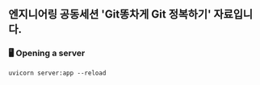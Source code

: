 ## 엔지니어링 공동세션 'Git똥차게 Git 정복하기' 자료입니다.

### 🖥️ Opening a server
```
uvicorn server:app --reload
```
